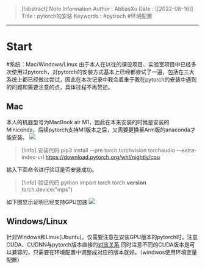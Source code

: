 > [!abstract] Note Information
> Author : AbbasXu
> Date : [[2022-08-16]]
> Title : pytorch的安装
> Keywords : #pytroch #环境配置

---
# Start
#系统：Mac/Windows/Linux
	由于本人在以往的课设项目、实验室项目中已经多次使用过pytorch，对pytorch的安装方式基本上已经都尝试了一遍，包括在三大系统上都已经做过尝试，因此在本次记录中我会着重于我在pytorch的安装中遇到的问题和需要注意的点，具体过程不再赘述。
## Mac
本人的机器型号为MacBook air M1，因此在本来安装的时候是安装的Miniconda，后续pytorch支持M1版本之后，又需要更换至Arm版的anaconda才能安装。
![](https://obsidian-1305958072.cos.ap-guangzhou.myqcloud.com/obsidian_img/202208161655180.png)

> [!info] 安装代码
pip3 install --pre torch torchvision torchaudio --extra-index-url https://download.pytorch.org/whl/nightly/cpu

输入下面命令进行验证是否安装成功。
> [!info] 验证代码
python
import torch
torch.__version__
torch.device("mps")

如下图显示证明已经支持GPU加速
![](https://obsidian-1305958072.cos.ap-guangzhou.myqcloud.com/obsidian_img/202208161137429.png)
## Windows/Linux
针对Windows和Linux(Ubuntu)，仅需要注意在安装GPU版本的pytorch时，注意CUDA、CUDNN与pytorch版本直接的[对应关系](https://pytorch.org/get-started/previous-versions/)
同时注意不同的CUDA版本是可以兼容的，只需要在环境配置中调整成对应的版本就好。（windwos使用环境变量配置）
	